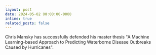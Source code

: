 ```yaml
---
layout: post
date: 2024-05-02 00:00:00-0000
inline: true
related_posts: false
---
```


Chris Mansky has successfully defended his master thesis "A Machine Learning-based Approach to Predicting Waterborne Disease Outbreaks Caused by Hurricanes".